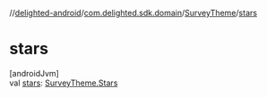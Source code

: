 //[delighted-android](../../../index.md)/[com.delighted.sdk.domain](../index.md)/[SurveyTheme](index.md)/[stars](stars.md)

# stars

[androidJvm]\
val [stars](stars.md): [SurveyTheme.Stars](-stars/index.md)
